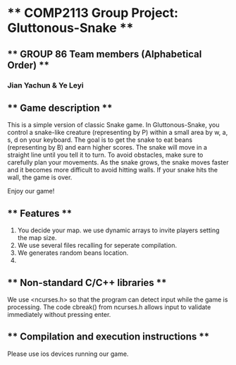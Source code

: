 # ** COMP2113 Group Project: Gluttonous-Snake **
## ** GROUP 86 Team members (Alphabetical Order) **
### Jian Yachun & Ye Leyi
## ** Game description **
This is a simple version of classic Snake game. In Gluttonous-Snake, you control a snake-like creature (representing by P) within a small area by w, a, s, d on your keyboard. The goal is to get the snake to eat beans (representing by B) and earn higher scores. The snake will move in a straight line until you tell it to turn. To avoid obstacles, make sure to carefully plan your movements. 
As the snake grows, the snake moves faster and it becomes more difficult to avoid hitting walls. If your snake hits the wall, the game is over.

Enjoy our game!
## ** Features **
1. You decide your map. we use dynamic arrays to invite players setting the map size.
2. We use several files recalling for seperate compilation.
3. We generates random beans location.
4. 


## ** Non-standard C/C++ libraries **
We use <ncurses.h> so that the program can detect input while the game is processing. The code cbreak() from ncurses.h allows input to validate immediately without pressing enter.


## ** Compilation and execution instructions **
Please use ios devices running our game.



